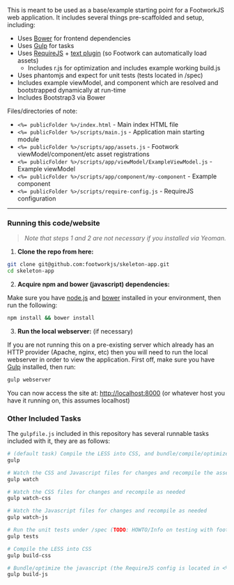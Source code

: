 This is meant to be used as a base/example starting point for a FootworkJS web application. It includes several things pre-scaffolded and setup, including:

* Uses [Bower](http://bower.io/) for frontend dependencies
* Uses [Gulp](http://gulpjs.com/) for tasks
* Uses [RequireJS](http://requirejs.org/) + [text plugin](https://github.com/requirejs/text) (so Footwork can automatically load assets)
  * Includes r.js for optimization and includes example working build.js
* Uses phantomjs and expect for unit tests (tests located in /spec)
* Includes example viewModel, and component which are resolved and bootstrapped dynamically at run-time
* Includes Bootstrap3 via Bower

Files/directories of note:

* ```<%= publicFolder %>/index.html``` - Main index HTML file
* ```<%= publicFolder %>/scripts/main.js``` - Application main starting module
* ```<%= publicFolder %>/scripts/app/assets.js``` - Footwork viewModel/component/etc asset registrations
* ```<%= publicFolder %>/scripts/app/viewModel/ExampleViewModel.js``` - Example viewModel
* ```<%= publicFolder %>/scripts/app/component/my-component``` - Example component
* ```<%= publicFolder %>/scripts/require-config.js``` - RequireJS configuration

------

### Running this code/website

> *Note that steps 1 and 2 are not necessary if you installed via Yeoman.*

1) **Clone the repo from here:**

```bash
git clone git@github.com:footworkjs/skeleton-app.git
cd skeleton-app
```

2) **Acquire npm and bower (javascript) dependencies:**

Make sure you have [node.js](http://nodejs.org/) and [bower](http://bower.io/) installed in your environment, then run the following:

```bash
npm install && bower install
```

3) **Run the local webserver:** (if necessary)

If you are not running this on a pre-existing server which already has an HTTP provider (Apache, nginx, etc) then you will need to run the local webserver in order to view the application. First off, make sure you have [Gulp](http://gulpjs.com) installed, then run:

```bash
gulp webserver
```

You can now access the site at: [http://localhost:8000](http://localhost:8000) (or whatever host you have it running on, this assumes localhost)

### Other Included Tasks

The ```gulpfile.js``` included in this repository has several runnable tasks included with it, they are as follows:

```bash
# (default task) Compile the LESS into CSS, and bundle/compile/optimize the javascript
gulp
```

```bash
# Watch the CSS and Javascript files for changes and recompile the assets as needed
gulp watch

# Watch the CSS files for changes and recompile as needed
gulp watch-css

# Watch the Javascript files for changes and recompile as needed
gulp watch-js
```

```bash
# Run the unit tests under /spec (TODO: HOWTO/Info on testing with footwork)
gulp tests
```

```bash
# Compile the LESS into CSS
gulp build-css
```

```bash
# Bundle/optimize the javascript (the RequireJS config is located in <%= publicFolder %>/scripts/require-config.js)
gulp build-js
```

